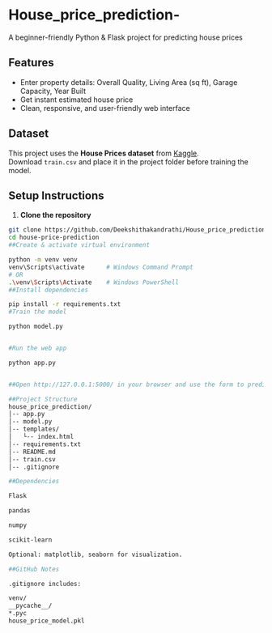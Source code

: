 # House_price_prediction-
A beginner-friendly Python &amp; Flask project for predicting house prices

## Features
- Enter property details: Overall Quality, Living Area (sq ft), Garage Capacity, Year Built
- Get instant estimated house price
- Clean, responsive, and user-friendly web interface

## Dataset
This project uses the **House Prices dataset** from [Kaggle](https://www.kaggle.com/c/house-prices-advanced-regression-techniques).  
Download `train.csv` and place it in the project folder before training the model.

## Setup Instructions
1. **Clone the repository**
```bash
git clone https://github.com/Deekshithakandrathi/House_price_prediction-.git
cd house-price-prediction
##Create & activate virtual environment

python -m venv venv
venv\Scripts\activate      # Windows Command Prompt
# OR
.\venv\Scripts\Activate    # Windows PowerShell
##Install dependencies

pip install -r requirements.txt
#Train the model

python model.py


#Run the web app

python app.py


##Open http://127.0.0.1:5000/ in your browser and use the form to predict house prices.

##Project Structure
house_price_prediction/
│-- app.py
│-- model.py
│-- templates/
│   └-- index.html
│-- requirements.txt
│-- README.md
│-- train.csv
│-- .gitignore

##Dependencies

Flask

pandas

numpy

scikit-learn

Optional: matplotlib, seaborn for visualization.

##GitHub Notes

.gitignore includes:

venv/
__pycache__/
*.pyc
house_price_model.pkl



